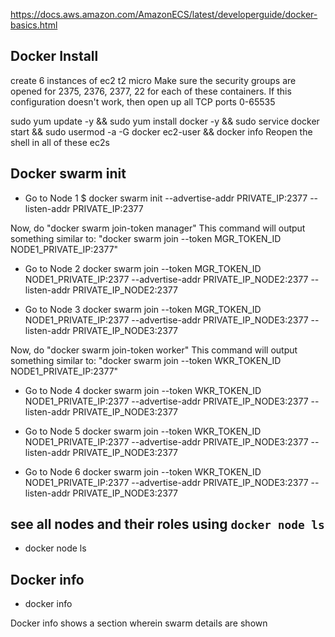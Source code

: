 https://docs.aws.amazon.com/AmazonECS/latest/developerguide/docker-basics.html

## Docker Install
create 6 instances of ec2 t2 micro
Make sure the security groups are opened for 2375, 2376, 2377, 22 for each of these containers. If this configuration doesn't work, then open up all TCP ports 0-65535

sudo yum update -y && sudo yum install docker -y && sudo service docker start && sudo usermod -a -G docker ec2-user && docker info
Reopen the shell in all of these ec2s



## Docker swarm init
- Go to Node 1
$ docker swarm init --advertise-addr PRIVATE_IP:2377 --listen-addr PRIVATE_IP:2377

Now, do "docker swarm join-token manager" 
This command will output something similar to:
"docker swarm join --token MGR_TOKEN_ID NODE1_PRIVATE_IP:2377"

- Go to Node 2
docker swarm join --token MGR_TOKEN_ID NODE1_PRIVATE_IP:2377
--advertise-addr PRIVATE_IP_NODE2:2377 --listen-addr PRIVATE_IP_NODE2:2377

- Go to Node 3
docker swarm join --token MGR_TOKEN_ID NODE1_PRIVATE_IP:2377
--advertise-addr PRIVATE_IP_NODE3:2377 --listen-addr PRIVATE_IP_NODE3:2377


Now, do "docker swarm join-token worker" 
This command will output something similar to:
"docker swarm join --token WKR_TOKEN_ID NODE1_PRIVATE_IP:2377"

- Go to Node 4
docker swarm join --token WKR_TOKEN_ID NODE1_PRIVATE_IP:2377
--advertise-addr PRIVATE_IP_NODE3:2377 --listen-addr PRIVATE_IP_NODE3:2377

- Go to Node 5
docker swarm join --token WKR_TOKEN_ID NODE1_PRIVATE_IP:2377
--advertise-addr PRIVATE_IP_NODE3:2377 --listen-addr PRIVATE_IP_NODE3:2377

- Go to Node 6
docker swarm join --token WKR_TOKEN_ID NODE1_PRIVATE_IP:2377
--advertise-addr PRIVATE_IP_NODE3:2377 --listen-addr PRIVATE_IP_NODE3:2377

## see all nodes and their roles using `docker node ls`
- docker node ls

## Docker info
- docker info

Docker info shows a section wherein swarm details are shown